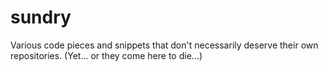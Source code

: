 # sundry

Various code pieces and snippets that don't necessarily deserve their
own repositories. (Yet... or they come here to die...)
